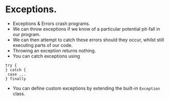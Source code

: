 # Exceptions.

* Exceptions & Errors crash programs.
* We can throw exceptions if we know of a particular potential pit-fall in our program.
* We can then attempt to catch these errors should they occur, whilst still executing parts of our code.
* Throwing an exception returns nothing.
* You can catch exceptions using 
```
try {
} catch {
 case ...
} finally
```
* You can define custom exceptions by extending the built-in ```Exception``` class.